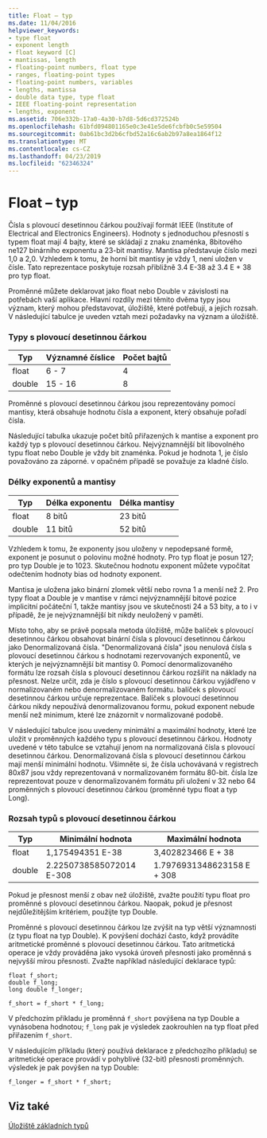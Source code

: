 ```yaml
---
title: Float – typ
ms.date: 11/04/2016
helpviewer_keywords:
- type float
- exponent length
- float keyword [C]
- mantissas, length
- floating-point numbers, float type
- ranges, floating-point types
- floating-point numbers, variables
- lengths, mantissa
- double data type, type float
- IEEE floating-point representation
- lengths, exponent
ms.assetid: 706e332b-17a0-4a30-b7d8-5d6cd372524b
ms.openlocfilehash: 61bfd094801165e0c3e41e5de6fcbfb0c5e59504
ms.sourcegitcommit: 0ab61bc3d2b6cfbd52a16c6ab2b97a8ea1864f12
ms.translationtype: MT
ms.contentlocale: cs-CZ
ms.lasthandoff: 04/23/2019
ms.locfileid: "62346324"
---
```

# <a name="type-float"></a>Float – typ

Čísla s plovoucí desetinnou čárkou používají formát IEEE (Institute of Electrical and Electronics Engineers). Hodnoty s jednoduchou přesností s typem float mají 4 bajty, které se skládají z znaku znaménka, 8bitového ne127 binárního exponentu a 23-bit mantisy. Mantisa představuje číslo mezi 1,0 a 2,0. Vzhledem k tomu, že horní bit mantisy je vždy 1, není uložen v čísle. Tato reprezentace poskytuje rozsah přibližně 3.4 E-38 až 3.4 E + 38 pro typ float.

Proměnné můžete deklarovat jako float nebo Double v závislosti na potřebách vaší aplikace. Hlavní rozdíly mezi těmito dvěma typy jsou význam, který mohou představovat, úložiště, které potřebují, a jejich rozsah. V následující tabulce je uveden vztah mezi požadavky na význam a úložiště.

### <a name="floating-point-types"></a>Typy s plovoucí desetinnou čárkou

|Typ|Významné číslice|Počet bajtů|
|----------|------------------------|---------------------|
|float|6 - 7|4|
|double|15 - 16|8|

Proměnné s plovoucí desetinnou čárkou jsou reprezentovány pomocí mantisy, která obsahuje hodnotu čísla a exponent, který obsahuje pořadí čísla.

Následující tabulka ukazuje počet bitů přiřazených k mantise a exponent pro každý typ s plovoucí desetinnou čárkou. Nejvýznamnější bit libovolného typu float nebo Double je vždy bit znaménka. Pokud je hodnota 1, je číslo považováno za záporné. v opačném případě se považuje za kladné číslo.

### <a name="lengths-of-exponents-and-mantissas"></a>Délky exponentů a mantisy

|Typ|Délka exponentu|Délka mantisy|
|----------|---------------------|---------------------|
|float|8 bitů|23 bitů|
|double|11 bitů|52 bitů|

Vzhledem k tomu, že exponenty jsou uloženy v nepodepsané formě, exponent je posunut o polovinu možné hodnoty. Pro typ float je posun 127; pro typ Double je to 1023. Skutečnou hodnotu exponent můžete vypočítat odečtením hodnoty bias od hodnoty exponent.

Mantisa je uložena jako binární zlomek větší nebo rovna 1 a menší než 2. Pro typy float a Double je v mantise v rámci nejvýznamnější bitové pozice implicitní počáteční 1, takže mantisy jsou ve skutečnosti 24 a 53 bity, a to i v případě, že je nejvýznamnější bit nikdy neuložený v paměti.

Místo toho, aby se právě popsala metoda úložiště, může balíček s plovoucí desetinnou čárkou obsahovat binární čísla s plovoucí desetinnou čárkou jako Denormalizovaná čísla. "Denormalizovaná čísla" jsou nenulová čísla s plovoucí desetinnou čárkou s hodnotami rezervovaných exponentů, ve kterých je nejvýznamnější bit mantisy 0. Pomocí denormalizovaného formátu lze rozsah čísla s plovoucí desetinnou čárkou rozšířit na náklady na přesnost. Nelze určit, zda je číslo s plovoucí desetinnou čárkou vyjádřeno v normalizovaném nebo denormalizovaném formátu. balíček s plovoucí desetinnou čárkou určuje reprezentace. Balíček s plovoucí desetinnou čárkou nikdy nepoužívá denormalizovanou formu, pokud exponent nebude menší než minimum, které lze znázornit v normalizované podobě.

V následující tabulce jsou uvedeny minimální a maximální hodnoty, které lze uložit v proměnných každého typu s plovoucí desetinnou čárkou. Hodnoty uvedené v této tabulce se vztahují jenom na normalizovaná čísla s plovoucí desetinnou čárkou. Denormalizovaná čísla s plovoucí desetinnou čárkou mají menší minimální hodnotu. Všimněte si, že čísla uchovávaná v registrech 80*x*87 jsou vždy reprezentovaná v normalizovaném formátu 80-bit. čísla lze reprezentovat pouze v denormalizovaném formátu při uložení v 32 nebo 64 proměnných s plovoucí desetinnou čárkou (proměnné typu float a typ Long).

### <a name="range-of-floating-point-types"></a>Rozsah typů s plovoucí desetinnou čárkou

|Typ|Minimální hodnota|Maximální hodnota|
|----------|-------------------|-------------------|
|float|1,175494351 E-38|3,402823466 E + 38|
|double|2.2250738585072014 E-308|1.7976931348623158 E + 308|

Pokud je přesnost menší z obav než úložiště, zvažte použití typu float pro proměnné s plovoucí desetinnou čárkou. Naopak, pokud je přesnost nejdůležitějším kritériem, použijte typ Double.

Proměnné s plovoucí desetinnou čárkou lze zvýšit na typ větší významnosti (z typu float na typ Double). K povýšení dochází často, když provádíte aritmetické proměnné s plovoucí desetinnou čárkou. Tato aritmetická operace je vždy prováděna jako vysoká úroveň přesnosti jako proměnná s nejvyšší mírou přesnosti. Zvažte například následující deklarace typů:

```
float f_short;
double f_long;
long double f_longer;

f_short = f_short * f_long;
```

V předchozím příkladu je proměnná `f_short` povýšena na typ Double a vynásobena hodnotou; `f_long` pak je výsledek zaokrouhlen na typ float před přiřazením `f_short`.

V následujícím příkladu (který používá deklarace z předchozího příkladu) se aritmetické operace provádí v pohyblivé (32-bit) přesnosti proměnných. výsledek je pak povýšen na typ Double:

```
f_longer = f_short * f_short;
```

## <a name="see-also"></a>Viz také

[Úložiště základních typů](../c-language/storage-of-basic-types.md)
